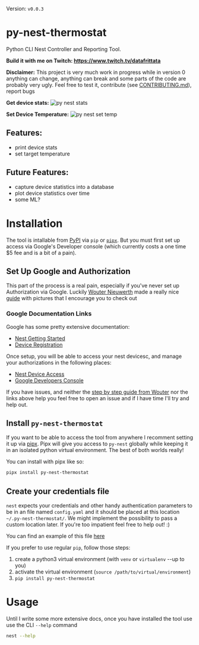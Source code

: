 Version: `v0.0.3`

# py-nest-thermostat

Python CLI Nest Controller and Reporting Tool.

**Build it with me on Twitch: https://www.twitch.tv/datafrittata**

**Disclaimer:**
This project is very much work in progress while in version 0 anything can change, anything can break and some parts of the code are probably very ugly. Feel free to test it, contribute (see [CONTRIBUTING.md]()), report bugs

**Get device stats:**
![py nest stats](https://p56.f1.n0.cdn.getcloudapp.com/items/E0uKZLBb/dd63f9ff-a65e-4a95-9067-bc4c6f09d77a.gif?source=viewer&v=3e9c6a77683dd232609d610395417e58)

**Set Device Temperature:**
![py nest set temp](https://p56.f1.n0.cdn.getcloudapp.com/items/E0uKZLBZ/ca47db6b-3d8c-479c-b350-a0fdfd7416b1.gif?source=viewer&v=898e9184fbb67ee4471646039837bae8)

## Features:

- print device stats
- set target temperature

## Future Features:

- capture device statistics into a database
- plot device statistics over time
- some ML?

# Installation

The tool is intallable from [PyPI](https://pypi.org) via `pip` or [`pipx`](https://pypa.github.io/pipx/). But you must first set up access via Google's Developer console (which currently costs a one time $5 fee and is a bit of a pain).

## Set Up Google and Authorization

This part of the process is a real pain, especially if you've never set up Authorization via Google. Luckily [Wouter Nieuwerth](https://www.wouternieuwerth.nl/about/) made a really nice [guide](https://www.wouternieuwerth.nl/controlling-a-google-nest-thermostat-with-python/) with pictures that I encourage you to check out

### Google Documentation Links

Google has some pretty extensive documentation:

- [Nest Getting Started](https://developers.google.com/nest/device-access/get-started)
- [Device Registration](https://developers.google.com/nest/device-access/registration)

Once setup, you will be able to access your nest devicesc, and manage your authorizations in the following places:

- [Nest Device Access](https://console.nest.google.com/device-access/)
- [Google Developers Console](https://console.developers.google.com/)

If you have issues, and neither the [step by step guide from Wouter](https://www.wouternieuwerth.nl/controlling-a-google-nest-thermostat-with-python/) nor the links above help you feel free to open an issue and if I have time I'll try and help out.

## Install `py-nest-thermostat`

If you want to be able to access the tool from anywhere I recomment setting it up via [pipx](https://pypa.github.io/pipx/). Pipx will give you access to `py-nest` globally while keeping it in an isolated python virtual environment. The best of both worlds really!

You can install with pipx like so:

```bash
pipx install py-nest-thermostat
```

## Create your credentials file

`nest` expects your credentials and other handy authentication parameters to be in an file named `config.yaml` and it should be placed at this location `~/.py-nest-thermostat/`. We might implement the possibility to pass a custom location later. If you're too impatient feel free to help out! :)

You can find an example of this file [here](./config.yaml.sample)

If you prefer to use regular `pip`, follow those steps:

1. create a python3 virtual environment (with `venv` or `virtualenv` --up to you)
2. activate the virtual environment (`source /path/to/virtual/environment`)
3. `pip install py-nest-thermostat`

# Usage

Until I write some more extensive docs, once you have installed the tool use use the CLI `--help` command

```bash
nest --help
```
